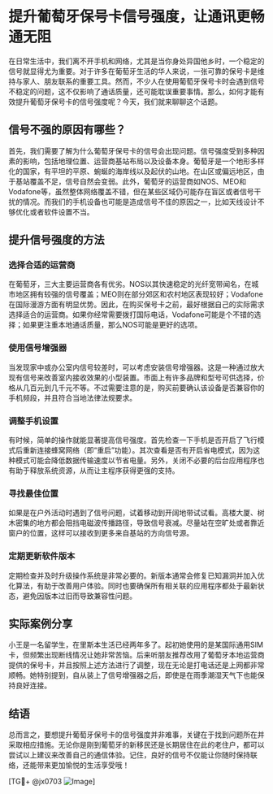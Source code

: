 # 提升葡萄牙保号卡信号强度，让通讯更畅通无阻

在日常生活中，我们离不开手机和网络，尤其是当你身处异国他乡时，一个稳定的信号就显得尤为重要。对于许多在葡萄牙生活的华人来说，一张可靠的保号卡是维持与家人、朋友联系的重要工具。然而，不少人在使用葡萄牙保号卡时会遇到信号不稳定的问题，这不仅影响了通话质量，还可能耽误重要事情。那么，如何才能有效提升葡萄牙保号卡的信号强度呢？今天，我们就来聊聊这个话题。

## 信号不强的原因有哪些？

首先，我们需要了解为什么葡萄牙保号卡的信号会出现问题。信号强度受到多种因素的影响，包括地理位置、运营商基站布局以及设备本身。葡萄牙是一个地形多样化的国家，有平坦的平原、蜿蜒的海岸线以及起伏的山地。在山区或偏远地区，由于基站覆盖不足，信号自然会变弱。此外，葡萄牙的运营商如NOS、MEO和Vodafone等，虽然整体网络覆盖不错，但在某些区域仍可能存在盲区或者信号干扰的情况。而我们的手机设备也可能是造成信号不佳的原因之一，比如天线设计不够优化或者软件设置不当。

## 提升信号强度的方法

### 选择合适的运营商

在葡萄牙，三大主要运营商各有优劣。NOS以其快速稳定的光纤宽带闻名，在城市地区拥有较强的信号覆盖；MEO则在部分郊区和农村地区表现较好；Vodafone在国际漫游方面有明显优势。因此，在购买保号卡之前，最好根据自己的实际需求选择适合的运营商。如果你经常需要拨打国际电话，Vodafone可能是个不错的选择；如果更注重本地通话质量，那么NOS可能是更好的选项。

### 使用信号增强器

当发现家中或办公室内信号较差时，可以考虑安装信号增强器。这是一种通过放大现有信号来改善室内接收效果的小型装置。市面上有许多品牌和型号可供选择，价格从几百元到几千元不等。不过需要注意的是，购买前要确认该设备是否兼容你的手机频段，并且符合当地法律法规要求。

### 调整手机设置

有时候，简单的操作就能显著提高信号强度。首先检查一下手机是否开启了飞行模式后重新连接蜂窝网络（即“重启”功能）。其次查看是否有开启省电模式，因为这种模式可能会降低数据传输速度以节省电量。另外，关闭不必要的后台应用程序也有助于释放系统资源，从而让主程序获得更强的支持。

### 寻找最佳位置

如果是在户外活动时遇到了信号问题，试着移动到开阔地带试试看。高楼大厦、树木密集的地方都会阻挡电磁波传播路径，导致信号衰减。尽量站在空旷处或者靠近窗户的位置，这样可以接收到更多来自基站的方向信号源。

### 定期更新软件版本

定期检查并及时升级操作系统是非常必要的。新版本通常会修复已知漏洞并加入优化算法，有助于改善用户体验。同时也要确保所有相关联的应用程序都处于最新状态，避免因版本过旧而导致兼容性问题。

## 实际案例分享

小王是一名留学生，在里斯本生活已经两年多了。起初她使用的是某国际通用SIM卡，但频繁出现断线情况让她非常苦恼。后来听朋友推荐改用了葡萄牙本地运营商提供的保号卡，并且按照上述方法进行了调整，现在无论是打电话还是上网都非常顺畅。她特别提到，自从装上了信号增强器之后，即使是在雨季潮湿天气下也能保持良好连接。

## 结语

总而言之，要想提升葡萄牙保号卡的信号强度并非难事，关键在于找到问题所在并采取相应措施。无论你是刚到葡萄牙的新移民还是长期居住在此的老住户，都可以尝试以上建议来改善自己的通信体验。记住，良好的信号不仅能让你随时保持联络，还能带来更加愉悦的生活享受哦！

[TG💪+ @jx0703 ![Image](https://github.com/user-attachments/assets/dbca1d08-cadb-493c-b0ec-ad6f7a83f270)]